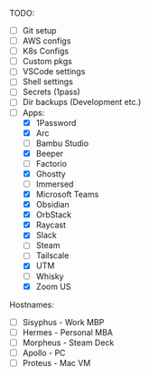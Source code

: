 TODO:
- [ ] Git setup
- [ ] AWS configs
- [ ] K8s Configs
- [ ] Custom pkgs
- [ ] VSCode settings
- [ ] Shell settings
- [ ] Secrets (1pass)
- [ ] Dir backups (Development etc.)
- [ ] Apps:
  - [x] 1Password
  - [x] Arc
  - [ ] Bambu Studio
  - [x] Beeper
  - [ ] Factorio
  - [x] Ghostty
  - [ ] Immersed
  - [x] Microsoft Teams
  - [x] Obsidian
  - [x] OrbStack
  - [x] Raycast
  - [x] Slack
  - [ ] Steam
  - [ ] Tailscale
  - [x] UTM
  - [ ] Whisky
  - [x] Zoom US

Hostnames:
- [ ] Sisyphus - Work MBP
- [ ] Hermes - Personal MBA
- [ ] Morpheus - Steam Deck
- [ ] Apollo - PC
- [ ] Proteus - Mac VM
